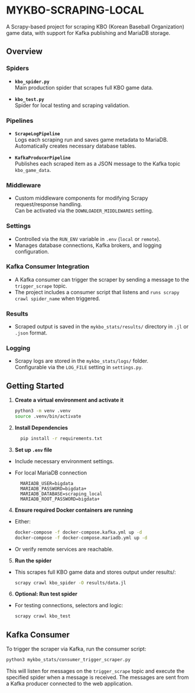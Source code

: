 # MYKBO-SCRAPING-LOCAL

A Scrapy-based project for scraping KBO (Korean Baseball Organization) game data, with support for Kafka publishing and MariaDB storage.

## Overview

### Spiders

- **`kbo_spider.py`**  
  Main production spider that scrapes full KBO game data.

- **`kbo_test.py`**  
  Spider for local testing and scraping validation.

### Pipelines

- **`ScrapeLogPipeline`**  
  Logs each scraping run and saves game metadata to MariaDB.  
  Automatically creates necessary database tables.

- **`KafkaProducerPipeline`**  
  Publishes each scraped item as a JSON message to the Kafka topic `kbo_game_data`.

### Middleware

- Custom middleware components for modifying Scrapy request/response handling.  
  Can be activated via the `DOWNLOADER_MIDDLEWARES` setting.

### Settings

- Controlled via the `RUN_ENV` variable in `.env` (`local` or `remote`).
- Manages database connections, Kafka brokers, and logging configuration.

### Kafka Consumer Integration

- A Kafka consumer can trigger the scraper by sending a message to the `trigger_scrape` topic.
- The project includes a consumer script that listens and `runs scrapy crawl spider_name` when triggered.

### Results

- Scraped output is saved in the `mykbo_stats/results/` directory in `.jl` or `.json` format.

### Logging

- Scrapy logs are stored in the `mykbo_stats/logs/` folder.  
  Configurable via the `LOG_FILE` setting in `settings.py`.

## Getting Started

1. **Create a virtual environment and activate it**

   ```bash
   python3 -m venv .venv
   source .venv/bin/activate

   ```

2. **Install Dependencies**

   ```bash
     pip install -r requirements.txt
   ```

3. **Set up `.env` file**

- Include necessary environment settings.

- For local MariaDB connection

  ```env
    MARIADB_USER=bigdata
    MARIADB_PASSWORD=bigdata+
    MARIADB_DATABASE=scraping_local
    MARIADB_ROOT_PASSWORD=bigdata+
  ```

4. **Ensure required Docker containers are running**

- Either:

  ```bash
  docker-compose -f docker-compose.kafka.yml up -d
  docker-compose -f docker-compose.mariadb.yml up -d
  ```

- Or verify remote services are reachable.

5. **Run the spider**

- This scrapes full KBO game data and stores output under results/:

  ```bash
  scrapy crawl kbo_spider -O results/data.jl
  ```

6. **Optional: Run test spider**

- For testing connections, selectors and logic:

  ```bash
  scrapy crawl kbo_test
  ```

## Kafka Consumer

To trigger the scraper via Kafka, run the consumer script:

```bash
python3 mykbo_stats/consumer_trigger_scraper.py
```

This will listen for messages on the `trigger_scrape` topic and execute the specified spider when a message is received.
The messages are sent from a Kafka producer connected to the web application.
